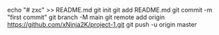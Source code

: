 echo "# zxc" >> README.md
git init
git add README.md
git commit -m "first commit"
git branch -M main
git remote add origin https://github.com/xNinja2K/project-1.git
git push -u origin master
